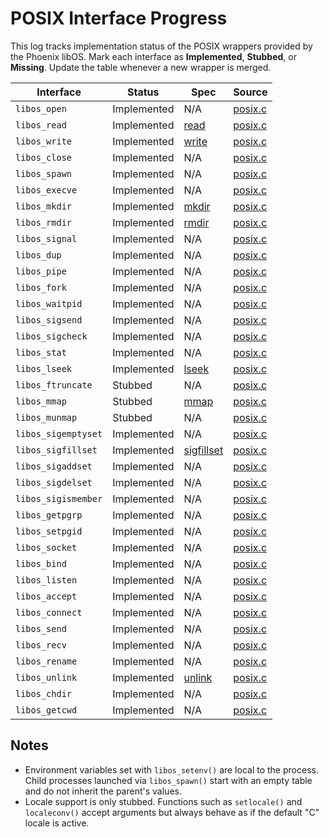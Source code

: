 # POSIX Interface Progress

This log tracks implementation status of the POSIX wrappers provided by the Phoenix libOS.  Mark each interface as **Implemented**, **Stubbed**, or **Missing**.  Update the table whenever a new wrapper is merged.

| Interface | Status | Spec | Source |
|-----------|--------|------|--------|
| `libos_open` | Implemented | N/A | [posix.c](../libos/posix.c) |
| `libos_read` | Implemented | [read](ben-books/susv4-2018/functions/read.html) | [posix.c](../libos/posix.c) |
| `libos_write` | Implemented | [write](ben-books/susv4-2018/utilities/write.html) | [posix.c](../libos/posix.c) |
| `libos_close` | Implemented | N/A | [posix.c](../libos/posix.c) |
| `libos_spawn` | Implemented | N/A | [posix.c](../libos/posix.c) |
| `libos_execve` | Implemented | N/A | [posix.c](../libos/posix.c) |
| `libos_mkdir` | Implemented | [mkdir](ben-books/susv4-2018/utilities/mkdir.html) | [posix.c](../libos/posix.c) |
| `libos_rmdir` | Implemented | [rmdir](ben-books/susv4-2018/utilities/rmdir.html) | [posix.c](../libos/posix.c) |
| `libos_signal` | Implemented | N/A | [posix.c](../libos/posix.c) |
| `libos_dup` | Implemented | N/A | [posix.c](../libos/posix.c) |
| `libos_pipe` | Implemented | N/A | [posix.c](../libos/posix.c) |
| `libos_fork` | Implemented | N/A | [posix.c](../libos/posix.c) |
| `libos_waitpid` | Implemented | N/A | [posix.c](../libos/posix.c) |
| `libos_sigsend` | Implemented | N/A | [posix.c](../libos/posix.c) |
| `libos_sigcheck` | Implemented | N/A | [posix.c](../libos/posix.c) |
| `libos_stat` | Implemented | N/A | [posix.c](../libos/posix.c) |
| `libos_lseek` | Implemented | [lseek](ben-books/susv4-2018/functions/lseek.html) | [posix.c](../libos/posix.c) |
| `libos_ftruncate` | Stubbed | N/A | [posix.c](../libos/posix.c) |
| `libos_mmap` | Stubbed | [mmap](ben-books/susv4-2018/functions/mmap.html) | [posix.c](../libos/posix.c) |
| `libos_munmap` | Stubbed | N/A | [posix.c](../libos/posix.c) |
| `libos_sigemptyset` | Implemented | N/A | [posix.c](../libos/posix.c) |
| `libos_sigfillset` | Implemented | [sigfillset](ben-books/susv4-2018/functions/sigfillset.html) | [posix.c](../libos/posix.c) |
| `libos_sigaddset` | Implemented | N/A | [posix.c](../libos/posix.c) |
| `libos_sigdelset` | Implemented | N/A | [posix.c](../libos/posix.c) |
| `libos_sigismember` | Implemented | N/A | [posix.c](../libos/posix.c) |
| `libos_getpgrp` | Implemented | N/A | [posix.c](../libos/posix.c) |
| `libos_setpgid` | Implemented | N/A | [posix.c](../libos/posix.c) |
| `libos_socket` | Implemented | N/A | [posix.c](../libos/posix.c) |
| `libos_bind` | Implemented | N/A | [posix.c](../libos/posix.c) |
| `libos_listen` | Implemented | N/A | [posix.c](../libos/posix.c) |
| `libos_accept` | Implemented | N/A | [posix.c](../libos/posix.c) |
| `libos_connect` | Implemented | N/A | [posix.c](../libos/posix.c) |
| `libos_send` | Implemented | N/A | [posix.c](../libos/posix.c) |
| `libos_recv` | Implemented | N/A | [posix.c](../libos/posix.c) |
| `libos_rename` | Implemented | N/A | [posix.c](../libos/posix.c) |
| `libos_unlink` | Implemented | [unlink](ben-books/susv4-2018/utilities/unlink.html) | [posix.c](../libos/posix.c) |
| `libos_chdir` | Implemented | N/A | [posix.c](../libos/posix.c) |
| `libos_getcwd` | Implemented | N/A | [posix.c](../libos/posix.c) |

## Notes

- Environment variables set with `libos_setenv()` are local to the process.
  Child processes launched via `libos_spawn()` start with an empty table and do
  not inherit the parent's values.
- Locale support is only stubbed.  Functions such as `setlocale()` and
  `localeconv()` accept arguments but always behave as if the default "C" locale
  is active.

